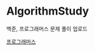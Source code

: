 # AlgorithmStudy
백준, 프로그래머스 문제 풀이 업로드


<a href="https://github.com/khw3754/AlgorithmStudy/tree/main/%ED%94%84%EB%A1%9C%EA%B7%B8%EB%9E%98%EB%A8%B8%EC%8A%A4/unrated">프로그래머스</a>
